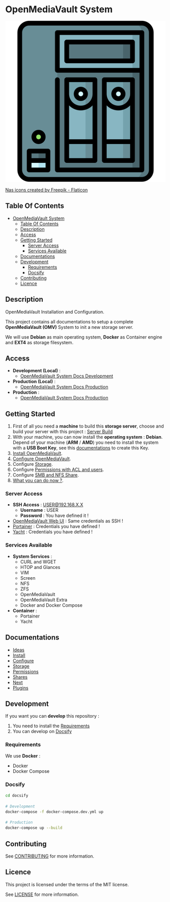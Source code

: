 # OpenMediaVault System

![Icon](./icon.png)

[Nas icons created by Freepik - Flaticon](https://www.flaticon.com/fr/icones-gratuites/nas)

## Table Of Contents

- [OpenMediaVault System](#openmediavault-system)
  - [Table Of Contents](#table-of-contents)
  - [Description](#description)
  - [Access](#access)
  - [Getting Started](#getting-started)
    - [Server Access](#server-access)
    - [Services Available](#services-available)
  - [Documentations](#documentations)
  - [Development](#development)
    - [Requirements](#requirements)
    - [Docsify](#docsify)
  - [Contributing](#contributing)
  - [Licence](#licence)

## Description

OpenMediaVault Installation and Configuration.

This project contains all documentations to setup a complete **OpenMediaVault (OMV)** System to init a new storage server.

We will use **Debian** as main operating system, **Docker** as Container engine and **EXT4** as storage filesystem.

## Access

- **Development (Local)** :
  - [OpenMediaVault System Docs Development](http://localhost:6007)
- **Production (Local)** :
  - [OpenMediaVault System Docs Production](http://localhost:6007)
- **Production** :
  - [OpenMediaVault System Docs Production](https://proginfra.gitlab.io/openmediavault_system)

## Getting Started

1) First of all you need a **machine** to build this **storage server**, choose and build your server with this project : [Server Build](https://proginfra.gitlab.io/server_build/#/)
2) With your machine, you can now install the **operating system** : **Debian**. Depend of your machine (**ARM** / **AMD**) you need to install the system with a **USB Boot Key**, see this [documentations](https://progdevlab.gitlab.io/dyntools/#/docs/global/boot) to create this Key.
3) [Install OpenMediaVault](./docs/install.md).
4) [Configure OpenMediaVault](./docs/configure.md).
5) Configure [Storage](./docs/storage.md).
6) Configure [Permissions with ACL and users](./docs/permissions.md).
7) Configure [SMB and NFS Share](./docs/shares.md).
8) [What you can do now ?](./docs/next.md).

### Server Access

- **SSH Access** : USER@192.168.X.X
  - **Username** : USER
  - **Password** : You have defined it !
- [OpenMediaVault Web UI](http://192.168.X.X) : Same credentials as SSH !
- [Portainer](http://192.168.X.X:9000) : Credentials you have defined !
- [Yacht](http://192.168.X.X:8001) : Credentials you have defined !

### Services Available

- **System Services** :
  - CURL and WGET
  - HTOP and Glances
  - VIM
  - Screen
  - NFS
  - ZFS
  - OpenMediaVault
  - OpenMediaVault Extra
  - Docker and Docker Compose
- **Container** :
  - Portainer
  - Yacht

## Documentations

- [Ideas](./docs/ideas.md)
- [Install](./docs/install.md)
- [Configure](./docs/configure.md)
- [Storage](./docs/storage.md)
- [Permissions](./docs/permissions.md)
- [Shares](./docs/shares.md)
- [Next](./docs/next.md)
- [Plugins](./docs/plugins.md)

## Development

If you want you can **develop** this repository :

1) You need to install the [Requirements](#requirements)
2) You can develop on [Docsify](#docsify)

### Requirements

We use **Docker** :

- Docker
- Docker Compose

### Docsify

```bash
cd docsify

# Development
docker-compose -f docker-compose.dev.yml up

# Production
docker-compose up --build
```

## Contributing

See [CONTRIBUTING](./CONTRIBUTING.md) for more information.

## Licence

This project is licensed under the terms of the MIT license.

See [LICENSE](./LICENCE.md) for more information.
